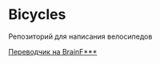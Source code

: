 # Bicycles
<p>Репозиторий для написания велосипедов<p>
<a href = "https://github.com/S-192-6508/Bicycles/tree/BF_translator">Переводчик на BrainF***</a>
